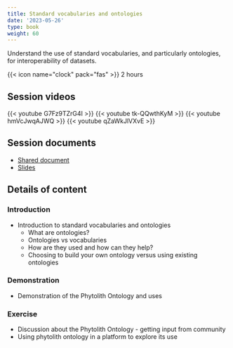 ```yaml
---
title: Standard vocabularies and ontologies
date: '2023-05-26'
type: book
weight: 60
---
```


Understand the use of standard vocabularies, and particularly ontologies, for interoperability of datasets.

<!--more-->

{{< icon name="clock" pack="fas" >}} 2 hours

## Session videos

{{< youtube G7Fz9TZrG4I >}}
{{< youtube tk-QQwthKyM >}}
{{< youtube hmVcJwqAJWQ >}}
{{< youtube qZaWkJlVXvE >}}

## Session documents
- [Shared document](https://docs.google.com/document/d/1R5OLya9jwg8OsLpxDO2hMbGopemEN-jpnB9MYj16T_s/edit?usp=sharing)
- [Slides](https://docs.google.com/presentation/d/1jXN9HJ7JXd__m4w8E6CfA8WE2g1_gGkwvUe7FmGjfcY/edit?usp=sharing)

## Details of content
### Introduction
- Introduction to standard vocabularies and ontologies
  - What are ontologies?
  - Ontologies vs vocabularies
  - How are they used and how can they help?
  - Choosing to build your own ontology versus using existing ontologies

### Demonstration 
- Demonstration of the Phytolith Ontology and uses

### Exercise
- Discussion about the Phytolith Ontology - getting input from community
- Using phytolith ontology in a platform to explore its use
